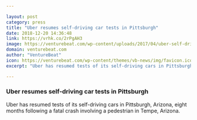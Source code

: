 ```yaml
---

layout: post
category: press
title: "Uber resumes self-driving car tests in Pittsburgh"
date: 2018-12-20 14:36:48
link: https://vrhk.co/2rPgAH3
image: https://venturebeat.com/wp-content/uploads/2017/04/uber-self-driving-car-pittsburgh.jpg?fit=4044%2C2274&strip=all
domain: venturebeat.com
author: "VentureBeat"
icon: https://venturebeat.com/wp-content/themes/vb-news/img/favicon.ico
excerpt: "Uber has resumed tests of its self-driving cars in Pittsburgh, Arizona, eight months following a fatal crash involving a pedestrian in Tempe, Arizona."

---
```


### Uber resumes self-driving car tests in Pittsburgh

Uber has resumed tests of its self-driving cars in Pittsburgh, Arizona, eight months following a fatal crash involving a pedestrian in Tempe, Arizona.